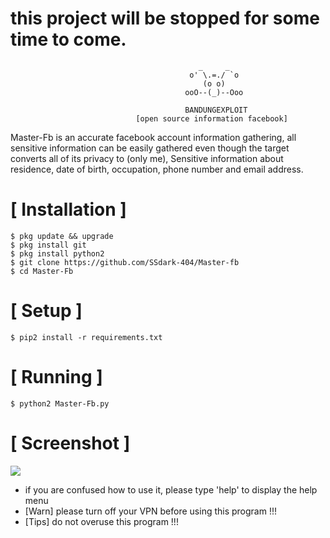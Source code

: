 
# this project will be stopped for some time to come.

```
                                          _     _
                                        o' \.=./ `o
                                           (o o)          
                                       ooO--(_)--Ooo
                                       
                                       BANDUNGEXPLOIT
                            [open source information facebook]
```
Master-Fb is an accurate facebook account information gathering, all sensitive information can be easily gathered even though the target converts all of its privacy to (only me), Sensitive information about residence, date of birth, occupation, phone number and email address.



# [ Installation ]
```
$ pkg update && upgrade
$ pkg install git
$ pkg install python2
$ git clone https://github.com/SSdark-404/Master-fb
$ cd Master-Fb
```

# [ Setup ]
```
$ pip2 install -r requirements.txt
```
# [ Running ]
```
$ python2 Master-Fb.py
```
# [ Screenshot ]
<img src=".images/osif.png "/>

* if you are confused how to use it, please type 'help' to display the help menu
* [Warn] please turn off your VPN before using this program !!!
* [Tips] do not overuse this program !!!
